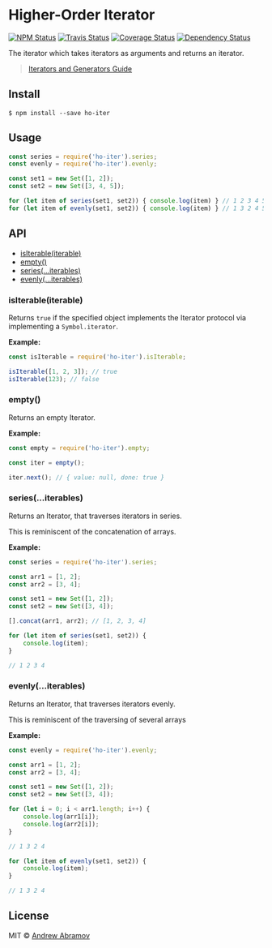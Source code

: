 Higher-Order Iterator
=====================

[![NPM Status][npm-img]][npm]
[![Travis Status][test-img]][travis]
[![Coverage Status][coverage-img]][coveralls]
[![Dependency Status][dependency-img]][david]

[npm]:            https://www.npmjs.org/package/ho-iter
[npm-img]:        https://img.shields.io/npm/v/ho-iter.svg

[travis]:         https://travis-ci.org/blond/ho-iter
[test-img]:       https://img.shields.io/travis/blond/ho-iter.svg?label=tests

[coveralls]:      https://coveralls.io/r/blond/ho-iter
[coverage-img]:   https://img.shields.io/coveralls/blond/ho-iter.svg

[david]:          https://david-dm.org/blond/ho-iter
[dependency-img]: http://img.shields.io/david/blond/ho-iter.svg

The iterator which takes iterators as arguments and returns an iterator.

> [Iterators and Generators Guide](https://developer.mozilla.org/en-US/docs/Web/JavaScript/Guide/Iterators_and_Generators)

Install
-------

```
$ npm install --save ho-iter
```

Usage
-----

```js
const series = require('ho-iter').series;
const evenly = require('ho-iter').evenly;

const set1 = new Set([1, 2]);
const set2 = new Set([3, 4, 5]);

for (let item of series(set1, set2)) { console.log(item) } // 1 2 3 4 5
for (let item of evenly(set1, set2)) { console.log(item) } // 1 3 2 4 5
```

API
---

* [isIterable(iterable)](#isiterableiterable)
* [empty()](#emptyiterators)
* [series(...iterables)](#seriesiterators)
* [evenly(...iterables)](#evenlyiterators)

### isIterable(iterable)

Returns `true` if the specified object implements the Iterator protocol via implementing a `Symbol.iterator`.

**Example:**

```js
const isIterable = require('ho-iter').isIterable;

isIterable([1, 2, 3]); // true
isIterable(123); // false
```

### empty()

Returns an empty Iterator.

**Example:**

```js
const empty = require('ho-iter').empty;

const iter = empty();

iter.next(); // { value: null, done: true }
```

### series(...iterables)

Returns an Iterator, that traverses iterators in series.

This is reminiscent of the concatenation of arrays.

**Example:**

```js
const series = require('ho-iter').series;

const arr1 = [1, 2];
const arr2 = [3, 4];

const set1 = new Set([1, 2]);
const set2 = new Set([3, 4]);

[].concat(arr1, arr2); // [1, 2, 3, 4]

for (let item of series(set1, set2)) {
    console.log(item);
}

// 1 2 3 4
```

### evenly(...iterables)

Returns an Iterator, that traverses iterators evenly.

This is reminiscent of the traversing of several arrays

**Example:**

```js
const evenly = require('ho-iter').evenly;

const arr1 = [1, 2];
const arr2 = [3, 4];

const set1 = new Set([1, 2]);
const set2 = new Set([3, 4]);

for (let i = 0; i < arr1.length; i++) {
    console.log(arr1[i]);
    console.log(arr2[i]);
}

// 1 3 2 4

for (let item of evenly(set1, set2)) {
    console.log(item);
}

// 1 3 2 4
```

License
-------

MIT © [Andrew Abramov](https://github.com/blond)
